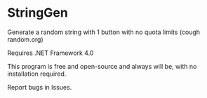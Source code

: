 # StringGen
Generate a random string with 1 button with no quota limits (cough random.org)

Requires .NET Framework 4.0

This program is free and open-source and always will be, with no installation required.

Report bugs in Issues.
